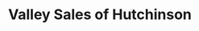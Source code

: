 ---
title: "Valley Sales of Hutchinson"
url: /hutchinson/valley-sales-of-hutchinson/
shop: Autohaus
---